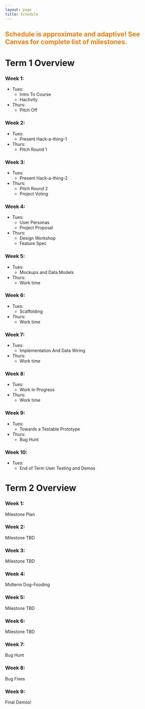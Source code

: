 ```yaml
---
layout: page
title: Schedule
---
```


## <span style="color: #F27D00">Schedule is approximate and adaptive! See Canvas for complete list of milestones.</span> ##

# Term 1 Overview

### Week 1: ###
* Tues:
  * Intro To Course
  * Hactivity
* Thurs:
  * Pitch Off

### Week 2: ###
* Tues:
  * Present Hack-a-thing-1
* Thurs:
  * Pitch Round 1

### Week 3: ###
* Tues:
  * Present Hack-a-thing-2
* Thurs:
  * Pitch Round 2
  * Project Voting

### Week 4: ###
* Tues:
  * User Personas
  * Project Proposal
* Thurs:
  * Design Workshop
  * Feature Spec

### Week 5: ###
* Tues:
  * Mockups and Data Models
* Thurs:
  * Work time

### Week 6: ###
* Tues:
  * Scaffolding
* Thurs:
  * Work time

### Week 7: ###
* Tues:
  * Implementation And Data Wiring
* Thurs:
  * Work time

### Week 8: ###
* Tues:
  * Work In Progress
* Thurs:
  * Work time

### Week 9: ###
* Tues:
  * Towards a Testable Prototype
* Thurs:
  * Bug Hunt

### Week 10: ###
* Tues:
  * End of Term User Testing and Demos



# Term 2 Overview

### Week 1: ###
Milestone Plan

### Week 2: ###
Milestone TBD

### Week 3: ###
Milestone TBD

### Week 4: ###
Midterm Dog-Fooding

### Week 5: ###
Milestone TBD

### Week 6: ###
Milestone TBD

### Week 7: ###
Bug Hunt

### Week 8: ###
Bug Fixes

### Week 9: ###
Final Demos!
